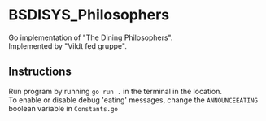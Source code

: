 # BSDISYS_Philosophers
Go implementation of "The Dining Philosophers".  
Implemented by "Vildt fed gruppe".
## Instructions
Run program by running `go run .` in the terminal in the location.  
To enable or disable debug 'eating' messages, change the `ANNOUNCEEATING` boolean variable in `Constants.go`
